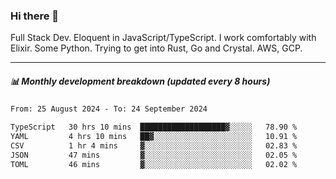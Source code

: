 ### Hi there 👋

Full Stack Dev. Eloquent in JavaScript/TypeScript. I work comfortably with Elixir. Some Python. Trying to get into Rust, Go and Crystal. AWS, GCP.

***

##### 📊 Monthly development breakdown (updated every 8 hours)

<!--START_SECTION:waka-->

```txt
From: 25 August 2024 - To: 24 September 2024

TypeScript   30 hrs 10 mins  ███████████████████▓░░░░░   78.90 %
YAML         4 hrs 10 mins   ██▓░░░░░░░░░░░░░░░░░░░░░░   10.91 %
CSV          1 hr 4 mins     ▓░░░░░░░░░░░░░░░░░░░░░░░░   02.83 %
JSON         47 mins         ▓░░░░░░░░░░░░░░░░░░░░░░░░   02.05 %
TOML         46 mins         ▓░░░░░░░░░░░░░░░░░░░░░░░░   02.02 %
```

<!--END_SECTION:waka-->
